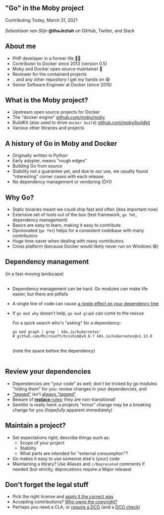 <!--
Copyright 2021 Sebastiaan van Stijn

Licensed under the Apache License, Version 2.0 (the "License");
you may not use this file except in compliance with the License.
You may obtain a copy of the License at

       http://www.apache.org/licenses/LICENSE-2.0

Unless required by applicable law or agreed to in writing, software
distributed under the License is distributed on an "AS IS" BASIS,
WITHOUT WARRANTIES OR CONDITIONS OF ANY KIND, either express or implied.
See the License for the specific language governing permissions and
limitations under the License.
-->

## "Go" in the Moby project

Contributing Today, March 31, 2021
<br /><br />
*Sebastiaan van Stijn*
**@thaJeztah** on GitHub, Twitter, and Slack


## About me

- PHP developer in a former life 👴🏻
- Contributor to Docker since 2013 (version 0.5)
- Moby and Docker open source maintainer 🐳
- Reviewer for the containerd projects
- .. and any other repository I get my hands on 😅
- Senior Software Engineer at Docker (since 2015)


## What is the Moby project?

- Upstream open source projects for Docker
- The "docker engine" [github.com/moby/moby](https://github.com/moby/moby)
- BuildKit (also used to drive `docker build`) [github.com/moby/buildkit](https://github.com/moby/buildkit)
- Various other libraries and projects


## A history of Go in Moby and Docker

- Originally written in Python
- Early adopter, means "rough edges"
- Building Go from source
- Stability not a guarantee yet, and due to our use, we usually found
  "interesting" corner cases with each release.
- No dependency management or vendoring (DYI)


## Why Go?

- Static binaries meant we could ship fast and often (less important now)
- Extensive set of tools out of the box (test framework, `go fmt`, dependency management)
- Basics are easy to learn, making it easy to contribute
- Opinionated (`go fmt`) helps for a consistent codebase with many contributors
- Huge time-saver when dealing with many contributors
- Cross platform (because Docker would likely never run on Windows 😅)


## Dependency management

(in a fast-moving landscape)<br /><br />

- Dependency management can be hard. Go modules _can_ make life easier, but there are pitfalls
- A single line of code can cause [a ripple effect on your dependency tree](https://github.com/microsoft/hcsshim/pull/984)
- If `go mod why` doesn't help, `go mod graph` can come to the rescue
  
  For a quick search who's "asking" for a dependency:<br />
  ```
  go mod graph | grep ' k8s.io/kubernetes'
  # github.com/Microsoft/hcsshim@v0.8.7 k8s.io/kubernetes@v1.13.0
  ```
  <br />(note the space before the dependency)<br /><br />


## Review your dependencies

- Dependencies are "your code" as well; don't be tricked by go modules "hiding them" for you: review changes in your dependencies, and
- ["tagged"](https://pkg.go.dev/github.com/thaJeztah/mod@v0.2.0) isn't [always "tagged"](https://github.com/thaJeztah/mod/tags)
- Beware of [**replace** rules](https://github.com/containerd/containerd/blob/v1.5.0-beta.4/go.mod#L68-L75); they are non-transitional!
- SemVer is really _hard_: a projects "minor" change may be a breaking change for you (_hopefully_ apparent immediately)


## Maintain a project?

- Set expectations right; describe things such as:
    - Scope of your project
    - Stability
    - What parts are intended for "external consumption"?
- Go makes it easy to use someone else's (your) code
- Maintaining a library? Use Aliases and `//Deprecated` comments if needed (but strictly, deprecations require a Major release)


## Don't forget the legal stuff

- Pick the right license and [apply it the correct way](https://github.com/kubernetes/kubernetes/commit/d30db1f9a915aa95402e1190461469a1889d92be)
- Accepting contributions? [Who owns the copyright?](https://github.com/kubernetes/kubernetes/blob/9b8247e5ddb15f3fb9ffe59871172d9a3268af55/cmd/clicheck/check_cli_conventions.go#L2)
- Perhaps you need a CLA, or [require a DCO](https://developercertificate.org) (and a [DCO check](https://github.com/apps/dco))
